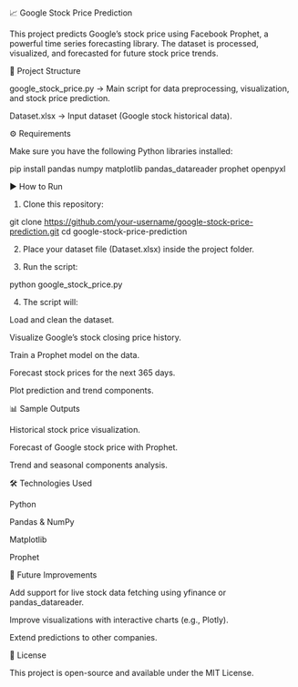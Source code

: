 📈 Google Stock Price Prediction

This project predicts Google’s stock price using Facebook Prophet, a powerful time series forecasting library. The dataset is processed, visualized, and forecasted for future stock price trends.



📂 Project Structure

google_stock_price.py → Main script for data preprocessing, visualization, and stock price prediction.

Dataset.xlsx → Input dataset (Google stock historical data).



⚙️ Requirements

Make sure you have the following Python libraries installed:

pip install pandas numpy matplotlib pandas_datareader prophet openpyxl





▶️ How to Run

1. Clone this repository:

git clone https://github.com/your-username/google-stock-price-prediction.git
cd google-stock-price-prediction


2. Place your dataset file (Dataset.xlsx) inside the project folder.

3. Run the script:

python google_stock_price.py


4. The script will:

Load and clean the dataset.

Visualize Google’s stock closing price history.

Train a Prophet model on the data.

Forecast stock prices for the next 365 days.

Plot prediction and trend components.





📊 Sample Outputs

Historical stock price visualization.

Forecast of Google stock price with Prophet.

Trend and seasonal components analysis.





🛠️ Technologies Used

Python

Pandas & NumPy

Matplotlib

Prophet





🚀 Future Improvements

Add support for live stock data fetching using yfinance or pandas_datareader.

Improve visualizations with interactive charts (e.g., Plotly).

Extend predictions to other companies.




📜 License

This project is open-source and available under the MIT License.

